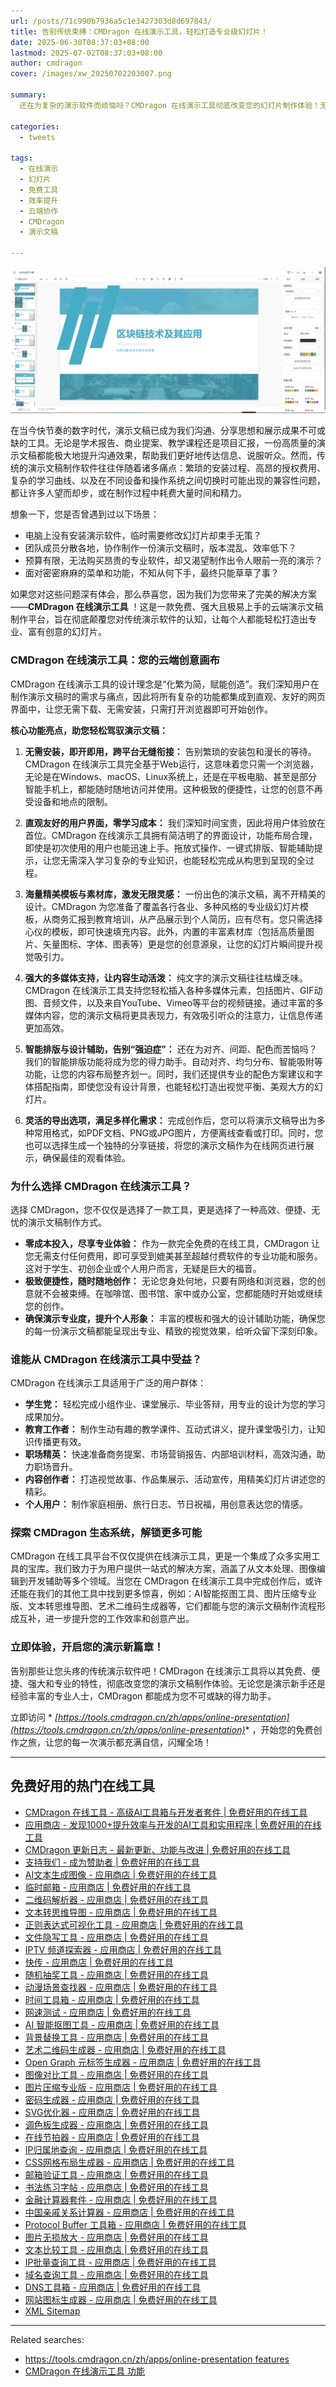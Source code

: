 ```yaml
---
url: /posts/71c990b7936a5c1e3427303d8d697843/
title: 告别传统束缚：CMDragon 在线演示工具，轻松打造专业级幻灯片！
date: 2025-06-30T08:37:03+08:00
lastmod: 2025-07-02T08:37:03+08:00
author: cmdragon
cover: /images/xw_20250702203007.png

summary:
  还在为复杂的演示软件而烦恼吗？CMDragon 在线演示工具彻底改变您的幻灯片制作体验！无需下载安装，即开即用，提供海量精美模板和强大功能，助您轻松打造专业级、引人入胜的演示文稿。无论是学生、教师还是职场人士，都能在这里找到提升效率的秘诀。立即体验云端协作的便捷，告别传统束缚，让您的想法闪耀全场！

categories:
  - tweets

tags:
  - 在线演示
  - 幻灯片
  - 免费工具
  - 效率提升
  - 云端协作
  - CMDragon
  - 演示文稿

---
```


![CMDragon 在线演示工具](/images/xw_20250702203007.png)

在当今快节奏的数字时代，演示文稿已成为我们沟通、分享思想和展示成果不可或缺的工具。无论是学术报告、商业提案、教学课程还是项目汇报，一份高质量的演示文稿都能极大地提升沟通效果，帮助我们更好地传达信息、说服听众。然而，传统的演示文稿制作软件往往伴随着诸多痛点：繁琐的安装过程、高昂的授权费用、复杂的学习曲线、以及在不同设备和操作系统之间切换时可能出现的兼容性问题，都让许多人望而却步，或在制作过程中耗费大量时间和精力。

想象一下，您是否曾遇到过以下场景：

- 电脑上没有安装演示软件，临时需要修改幻灯片却束手无策？
- 团队成员分散各地，协作制作一份演示文稿时，版本混乱、效率低下？
- 预算有限，无法购买昂贵的专业软件，却又渴望制作出令人眼前一亮的演示？
- 面对密密麻麻的菜单和功能，不知从何下手，最终只能草草了事？

如果您对这些问题深有体会，那么恭喜您，因为我们为您带来了完美的解决方案——**CMDragon 在线演示工具**
！这是一款免费、强大且极易上手的云端演示文稿制作平台，旨在彻底颠覆您对传统演示软件的认知，让每个人都能轻松打造出专业、富有创意的幻灯片。

### CMDragon 在线演示工具：您的云端创意画布

CMDragon 在线演示工具的设计理念是“化繁为简，赋能创造”。我们深知用户在制作演示文稿时的需求与痛点，因此将所有复杂的功能都集成到直观、友好的网页界面中，让您无需下载、无需安装，只需打开浏览器即可开始创作。

**核心功能亮点，助您轻松驾驭演示文稿：**

1. **无需安装，即开即用，跨平台无缝衔接：**
   告别繁琐的安装包和漫长的等待。CMDragon
   在线演示工具完全基于Web运行，这意味着您只需一个浏览器，无论是在Windows、macOS、Linux系统上，还是在平板电脑、甚至是部分智能手机上，都能随时随地访问并使用。这种极致的便捷性，让您的创意不再受设备和地点的限制。

2. **直观友好的用户界面，零学习成本：**
   我们深知时间宝贵，因此将用户体验放在首位。CMDragon
   在线演示工具拥有简洁明了的界面设计，功能布局合理，即使是初次使用的用户也能迅速上手。拖放式操作、一键式排版、智能辅助提示，让您无需深入学习复杂的专业知识，也能轻松完成从构思到呈现的全过程。

3. **海量精美模板与素材库，激发无限灵感：**
   一份出色的演示文稿，离不开精美的设计。CMDragon
   为您准备了覆盖各行各业、多种风格的专业级幻灯片模板，从商务汇报到教育培训，从产品展示到个人简历，应有尽有。您只需选择心仪的模板，即可快速填充内容。此外，内置的丰富素材库（包括高质量图片、矢量图标、字体、图表等）更是您的创意源泉，让您的幻灯片瞬间提升视觉吸引力。

4. **强大的多媒体支持，让内容生动活泼：**
   纯文字的演示文稿往往枯燥乏味。CMDragon
   在线演示工具支持您轻松插入各种多媒体元素，包括图片、GIF动图、音频文件，以及来自YouTube、Vimeo等平台的视频链接。通过丰富的多媒体内容，您的演示文稿将更具表现力，有效吸引听众的注意力，让信息传递更加高效。

5. **智能排版与设计辅助，告别“强迫症”：**
   还在为对齐、间距、配色而苦恼吗？我们的智能排版功能将成为您的得力助手。自动对齐、均匀分布、智能吸附等功能，让您的内容布局整齐划一。同时，我们还提供专业的配色方案建议和字体搭配指南，即使您没有设计背景，也能轻松打造出视觉平衡、美观大方的幻灯片。

6. **灵活的导出选项，满足多样化需求：**
   完成创作后，您可以将演示文稿导出为多种常用格式，如PDF文档、PNG或JPG图片，方便离线查看或打印。同时，您也可以选择生成一个独特的分享链接，将您的演示文稿作为在线网页进行展示，确保最佳的观看体验。

### 为什么选择 CMDragon 在线演示工具？

选择 CMDragon，您不仅仅是选择了一款工具，更是选择了一种高效、便捷、无忧的演示文稿制作方式。

* **零成本投入，尽享专业体验：** 作为一款完全免费的在线工具，CMDragon
  让您无需支付任何费用，即可享受到媲美甚至超越付费软件的专业功能和服务。这对于学生、初创企业或个人用户而言，无疑是巨大的福音。
* **极致便捷性，随时随地创作：** 无论您身处何地，只要有网络和浏览器，您的创意就不会被束缚。在咖啡馆、图书馆、家中或办公室，您都能随时开始或继续您的创作。
* **确保演示专业度，提升个人形象：** 丰富的模板和强大的设计辅助功能，确保您的每一份演示文稿都能呈现出专业、精致的视觉效果，给听众留下深刻印象。

### 谁能从 CMDragon 在线演示工具中受益？

CMDragon 在线演示工具适用于广泛的用户群体：

* **学生党：** 轻松完成小组作业、课堂展示、毕业答辩，用专业的设计为您的学习成果加分。
* **教育工作者：** 制作生动有趣的教学课件、互动式讲义，提升课堂吸引力，让知识传播更有效。
* **职场精英：** 快速准备商务提案、市场营销报告、内部培训材料，高效沟通，助力职场晋升。
* **内容创作者：** 打造视觉故事、作品集展示、活动宣传，用精美幻灯片讲述您的精彩。
* **个人用户：** 制作家庭相册、旅行日志、节日祝福，用创意表达您的情感。

### 探索 CMDragon 生态系统，解锁更多可能

CMDragon 在线工具平台不仅仅提供在线演示工具，更是一个集成了众多实用工具的宝库。我们致力于为用户提供一站式的解决方案，涵盖了从文本处理、图像编辑到开发辅助等多个领域。当您在
CMDragon 在线演示工具中完成创作后，或许还能在我们的其他工具中找到更多惊喜，例如：AI智能抠图工具、图片压缩专业版、文本转思维导图、艺术二维码生成器等，它们都能与您的演示文稿制作流程形成互补，进一步提升您的工作效率和创意产出。

### 立即体验，开启您的演示新篇章！

告别那些让您头疼的传统演示软件吧！CMDragon 在线演示工具将以其免费、便捷、强大和专业的特性，彻底改变您的演示文稿制作体验。无论您是演示新手还是经验丰富的专业人士，CMDragon
都能成为您不可或缺的得力助手。

立即访问 *
*[https://tools.cmdragon.cn/zh/apps/online-presentation](https://tools.cmdragon.cn/zh/apps/online-presentation)**
，开始您的免费创作之旅，让您的每一次演示都充满自信，闪耀全场！

---

## 免费好用的热门在线工具

- [CMDragon 在线工具 - 高级AI工具箱与开发者套件 | 免费好用的在线工具](https://tools.cmdragon.cn/zh)
- [应用商店 - 发现1000+提升效率与开发的AI工具和实用程序 | 免费好用的在线工具](https://tools.cmdragon.cn/zh/apps?category=trending)
- [CMDragon 更新日志 - 最新更新、功能与改进 | 免费好用的在线工具](https://tools.cmdragon.cn/zh/changelog)
- [支持我们 - 成为赞助者 | 免费好用的在线工具](https://tools.cmdragon.cn/zh/sponsor)
- [AI文本生成图像 - 应用商店 | 免费好用的在线工具](https://tools.cmdragon.cn/zh/apps/text-to-image-ai)
- [临时邮箱 - 应用商店 | 免费好用的在线工具](https://tools.cmdragon.cn/zh/apps/temp-email)
- [二维码解析器 - 应用商店 | 免费好用的在线工具](https://tools.cmdragon.cn/zh/apps/qrcode-parser)
- [文本转思维导图 - 应用商店 | 免费好用的在线工具](https://tools.cmdragon.cn/zh/apps/text-to-mindmap)
- [正则表达式可视化工具 - 应用商店 | 免费好用的在线工具](https://tools.cmdragon.cn/zh/apps/regex-visualizer)
- [文件隐写工具 - 应用商店 | 免费好用的在线工具](https://tools.cmdragon.cn/zh/apps/steganography-tool)
- [IPTV 频道探索器 - 应用商店 | 免费好用的在线工具](https://tools.cmdragon.cn/zh/apps/iptv-explorer)
- [快传 - 应用商店 | 免费好用的在线工具](https://tools.cmdragon.cn/zh/apps/snapdrop)
- [随机抽奖工具 - 应用商店 | 免费好用的在线工具](https://tools.cmdragon.cn/zh/apps/lucky-draw)
- [动漫场景查找器 - 应用商店 | 免费好用的在线工具](https://tools.cmdragon.cn/zh/apps/anime-scene-finder)
- [时间工具箱 - 应用商店 | 免费好用的在线工具](https://tools.cmdragon.cn/zh/apps/time-toolkit)
- [网速测试 - 应用商店 | 免费好用的在线工具](https://tools.cmdragon.cn/zh/apps/speed-test)
- [AI 智能抠图工具 - 应用商店 | 免费好用的在线工具](https://tools.cmdragon.cn/zh/apps/background-remover)
- [背景替换工具 - 应用商店 | 免费好用的在线工具](https://tools.cmdragon.cn/zh/apps/background-replacer)
- [艺术二维码生成器 - 应用商店 | 免费好用的在线工具](https://tools.cmdragon.cn/zh/apps/artistic-qrcode)
- [Open Graph 元标签生成器 - 应用商店 | 免费好用的在线工具](https://tools.cmdragon.cn/zh/apps/open-graph-generator)
- [图像对比工具 - 应用商店 | 免费好用的在线工具](https://tools.cmdragon.cn/zh/apps/image-comparison)
- [图片压缩专业版 - 应用商店 | 免费好用的在线工具](https://tools.cmdragon.cn/zh/apps/image-compressor)
- [密码生成器 - 应用商店 | 免费好用的在线工具](https://tools.cmdragon.cn/zh/apps/password-generator)
- [SVG优化器 - 应用商店 | 免费好用的在线工具](https://tools.cmdragon.cn/zh/apps/svg-optimizer)
- [调色板生成器 - 应用商店 | 免费好用的在线工具](https://tools.cmdragon.cn/zh/apps/color-palette)
- [在线节拍器 - 应用商店 | 免费好用的在线工具](https://tools.cmdragon.cn/zh/apps/online-metronome)
- [IP归属地查询 - 应用商店 | 免费好用的在线工具](https://tools.cmdragon.cn/zh/apps/ip-geolocation)
- [CSS网格布局生成器 - 应用商店 | 免费好用的在线工具](https://tools.cmdragon.cn/zh/apps/css-grid-layout)
- [邮箱验证工具 - 应用商店 | 免费好用的在线工具](https://tools.cmdragon.cn/zh/apps/email-validator)
- [书法练习字帖 - 应用商店 | 免费好用的在线工具](https://tools.cmdragon.cn/zh/apps/calligraphy-practice)
- [金融计算器套件 - 应用商店 | 免费好用的在线工具](https://tools.cmdragon.cn/zh/apps/finance-calculator-suite)
- [中国亲戚关系计算器 - 应用商店 | 免费好用的在线工具](https://tools.cmdragon.cn/zh/apps/chinese-kinship-calculator)
- [Protocol Buffer 工具箱 - 应用商店 | 免费好用的在线工具](https://tools.cmdragon.cn/zh/apps/protobuf-toolkit)
- [图片无损放大 - 应用商店 | 免费好用的在线工具](https://tools.cmdragon.cn/zh/apps/image-upscaler)
- [文本比较工具 - 应用商店 | 免费好用的在线工具](https://tools.cmdragon.cn/zh/apps/text-compare)
- [IP批量查询工具 - 应用商店 | 免费好用的在线工具](https://tools.cmdragon.cn/zh/apps/ip-batch-lookup)
- [域名查询工具 - 应用商店 | 免费好用的在线工具](https://tools.cmdragon.cn/zh/apps/domain-finder)
- [DNS工具箱 - 应用商店 | 免费好用的在线工具](https://tools.cmdragon.cn/zh/apps/dns-toolkit)
- [网站图标生成器 - 应用商店 | 免费好用的在线工具](https://tools.cmdragon.cn/zh/apps/favicon-generator)
- [XML Sitemap](https://tools.cmdragon.cn/sitemap_index.xml)

---

Related searches:

+ [https://tools.cmdragon.cn/zh/apps/online-presentation features](https://www.google.com/search?q=https%3A%2F%2Ftools.cmdragon.cn%2Fzh%2Fapps%2Fonline-presentation+features&client=app-vertex-grounding-quora-poe)
+ [CMDragon 在线演示工具 功能](https://www.google.com/search?q=CMDragon+%E5%9C%A8%E7%BA%BF%E6%BC%94%E7%A4%BA%E5%B7%A5%E5%85%B7+%E5%8A%9F%E8%83%BD&client=app-vertex-grounding-quora-poe)

